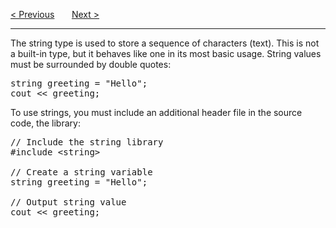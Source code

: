<a href="/Data-Types/Characters.md">&lt; Previous</a>
&nbsp;&nbsp;&nbsp;&nbsp;&nbsp;
<a href="/Operators/Arithmetic.md">Next &gt;</a>
<hr>
The string type is used to store a sequence of characters (text). This is not a built-in type, but it behaves like one in its most basic usage. String values must be surrounded by double quotes:
<pre>
string greeting = "Hello";
cout &lt;&lt; greeting;
</pre>
To use strings, you must include an additional header file in the source code, the <string> library:
<pre>
// Include the string library
#include &lt;string&gt;<br>
// Create a string variable
string greeting = "Hello";<br>
// Output string value
cout &lt;&lt; greeting;
</pre>
